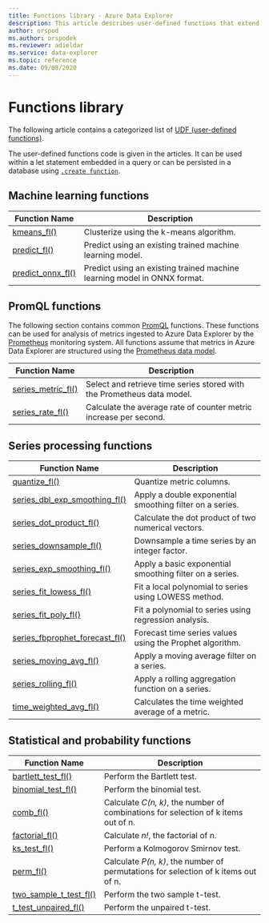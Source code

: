 ```yaml
---
title: Functions library - Azure Data Explorer
description: This article describes user-defined functions that extend Azure Data Explorer capabilities.
author: orspod
ms.author: orspodek
ms.reviewer: adieldar
ms.service: data-explorer
ms.topic: reference
ms.date: 09/08/2020
---
```

# Functions library

The following article contains a categorized list of [UDF (user-defined functions)](../query/functions/user-defined-functions.md).

The user-defined functions code is given in the articles.  It can be used within a let statement embedded in a query or can be persisted in a database using [`.create function`](../management/create-function.md).

## Machine learning functions

|Function Name     |Description                                          |
|-------------------------|--------------------------------------------------------|
|[kmeans_fl()](kmeans-fl.md)|Clusterize using the k-means algorithm. |
|[predict_fl()](predict-fl.md)|Predict using an existing trained machine learning model. |
|[predict_onnx_fl()](predict-onnx-fl.md)| Predict using an existing trained machine learning model in ONNX format. |

## PromQL functions

The following section contains common [PromQL](https://prometheus.io/docs/prometheus/latest/querying/basics/) functions. These functions can be used for analysis of metrics ingested to Azure Data Explorer by the [Prometheus](https://prometheus.io/) monitoring system. All functions assume that metrics in Azure Data Explorer are structured using the [Prometheus data model](https://prometheus.io/docs/concepts/data_model/).


|Function Name     |Description                                          |
|-------------------------|--------------------------------------------------------|
|[series_metric_fl()](series-metric-fl.md)|Select and retrieve time series stored with the Prometheus data model. |
|[series_rate_fl()](series-rate-fl.md)|Calculate the average rate of counter metric increase per second. |

## Series processing functions

|Function Name     |Description                                          |
|-------------------------|--------------------------------------------------------|
|[quantize_fl()](quantize-fl.md)|Quantize metric columns. |
|[series_dbl_exp_smoothing_fl()](series-dbl-exp-smoothing-fl.md)|Apply a double exponential smoothing filter on a series. |
|[series_dot_product_fl()](series-dot-product-fl.md)|Calculate the dot product of two numerical vectors. |
|[series_downsample_fl()](series-downsample-fl.md)|Downsample a time series by an integer factor. |
|[series_exp_smoothing_fl()](series-exp-smoothing-fl.md)|Apply a basic exponential smoothing filter on a series. |
|[series_fit_lowess_fl()](series-fit-lowess-fl.md)|Fit a local polynomial to series using LOWESS method. |
|[series_fit_poly_fl()](series-fit-poly-fl.md)|Fit a polynomial to series using regression analysis. |
|[series_fbprophet_forecast_fl()](series-fbprophet-forecast-fl.md)|Forecast time series values using the Prophet algorithm. |
|[series_moving_avg_fl()](series-moving-avg-fl.md)|Apply a moving average filter on a series. |
|[series_rolling_fl()](series-rolling-fl.md)|Apply a rolling aggregation function on a series. |
|[time_weighted_avg_fl()](time-weighted-avg-fl.md)|Calculates the time weighted average of a metric. |

## Statistical and probability functions

|Function Name     |Description                                          |
|-------------------------|--------------------------------------------------------|
|[bartlett_test_fl()](bartlett_test_fl.md)| Perform the Bartlett test. | 
|[binomial_test_fl()](binomial-test-fl.md)|Perform the binomial test. |
|[comb_fl()](comb-fl.md)|Calculate *C(n, k)*, the number of combinations for selection of k items out of n. |
|[factorial_fl()](factorial-fl.md)|Calculate *n!*, the factorial of n. |
|[ks_test_fl()](ks_test_fl.md)| Perform a Kolmogorov Smirnov test. |
|[perm_fl()](perm-fl.md)|Calculate *P(n, k)*, the number of permutations for selection of k items out of n. |
|[two_sample_t_test_fl()](two-sample-t-test-fl.md)| Perform the two sample t-test. |
|[t_test_unpaired_fl()](t_test_unpaired_fl.md)| Perform the unpaired t-test. | 
